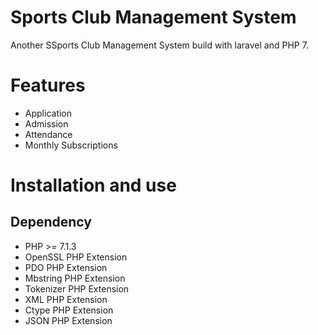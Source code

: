 # Sports Club Management System
Another SSports Club Management System build with laravel and PHP 7.



# Features
- Application
- Admission
- Attendance
- Monthly Subscriptions


# Installation and use

## Dependency
- PHP >= 7.1.3
- OpenSSL PHP Extension
- PDO PHP Extension
- Mbstring PHP Extension
- Tokenizer PHP Extension
- XML PHP Extension
- Ctype PHP Extension
- JSON PHP Extension

